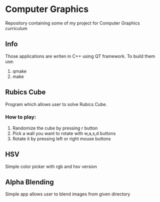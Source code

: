 # Computer Graphics
Repository containing some of my project for Computer Graphics curriculum
## Info
Those applications are writen in C++ using QT framework.
To build them use:
1. qmake
2. make
## Rubics Cube
Program which allows user to solve Rubics Cube.
### How to play:
1. Randomize the cube by pressing r button
1. Pick a wall you want to rotate with w,a,s,d buttons
1. Rotate it by pressing left or right mouse buttons
## HSV
Simple color picker with rgb and hsv version
## Alpha Blending
Simple app allows user to blend images from given directory
